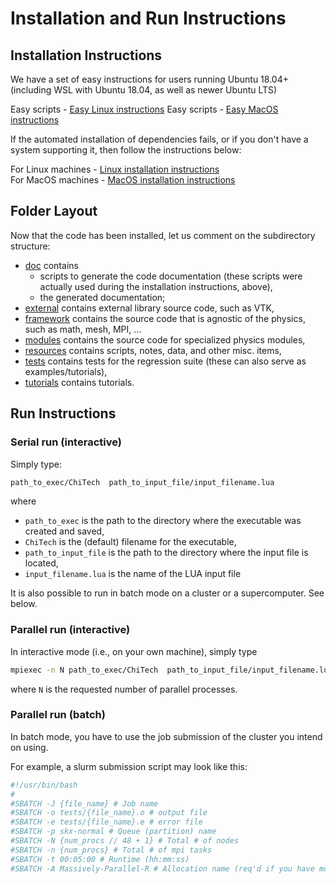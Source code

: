 # Installation and Run Instructions

## Installation Instructions

We have a set of easy instructions for users running Ubuntu 18.04+ (including WSL
with Ubuntu 18.04, as well as newer Ubuntu LTS)

Easy scripts - [Easy Linux instructions](./Install_ubuntu_easy.md)
Easy scripts - [Easy MacOS instructions](./Install_macos_easy.md)

If the automated installation of dependencies fails, or if you don't have a system
supporting it, then follow the instructions below: 

For Linux machines - [Linux installation instructions](./Install_linux.md)  
For MacOS machines - [MacOS installation instructions](./Install_macos.md)


## Folder Layout
Now that the code has been installed, let us comment on the subdirectory structure:

- [doc](./doc) contains 
  - scripts to generate the code documentation (these scripts were actually used during the installation instructions, above),
  - the generated documentation;
- [external](./external) contains external library source code, such as VTK,
- [framework](./framework) contains the source code that is agnostic of the physics, such as math, mesh, MPI, ...
- [modules](./modules) contains the source code for specialized physics modules,
- [resources](./resources) contains scripts, notes, data, and other misc. items,
- [tests](./tests) contains tests for the regression suite (these can also serve as examples/tutorials),
- [tutorials](./tutorials) contains tutorials. 


## Run Instructions

###  Serial run (interactive)
Simply type:
```bash 
path_to_exec/ChiTech  path_to_input_file/input_filename.lua
```
where 
- ```path_to_exec``` is the path to the directory where the executable was created and saved,
- ```ChiTech``` is the (default) filename for the executable,
- ```path_to_input_file``` is the path to the directory where the input file is located,
- ```input_filename.lua``` is the name of the LUA input file

It is also possible to run in batch mode on a cluster or a supercomputer. See below.

### Parallel run (interactive)
In interactive mode (i.e., on your own machine), simply type
```bash 
mpiexec -n N path_to_exec/ChiTech  path_to_input_file/input_filename.lua
```
where ```N``` is the requested number of parallel processes.

### Parallel run (batch)

In batch mode, you have to use the job submission of the cluster you intend 
on using.

For example, a slurm submission script may look like this:
```bash
#!/usr/bin/bash
#
#SBATCH -J {file_name} # Job name
#SBATCH -o tests/{file_name}.o # output file
#SBATCH -e tests/{file_name}.e # error file
#SBATCH -p skx-normal # Queue (partition) name
#SBATCH -N {num_procs // 48 + 1} # Total # of nodes
#SBATCH -n {num_procs} # Total # of mpi tasks
#SBATCH -t 00:05:00 # Runtime (hh:mm:ss)
#SBATCH -A Massively-Parallel-R # Allocation name (req'd if you have more than 1)
```

